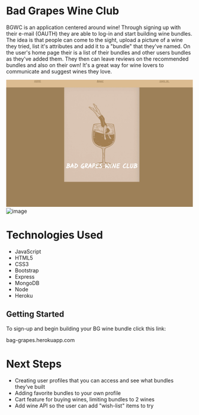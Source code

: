 # Bad Grapes Wine Club

BGWC is an application centered around wine! Through signing up with their e-mail (OAUTH) they are able to log-in and start building wine bundles. The idea is that people can come to the sight, upload a picture of a wine they tried, list it's attributes and add it to a "bundle" that they've named. On the user's home page their is a list of their bundles and other users bundles as they've added them. They then can leave reviews on the recommended bundles and also on their own! It's a great way for wine lovers to communicate and suggest wines they love. 

![image](/public/images/readme/BGWC1.png)
![image](/public/images/readme/BGWC2.png)

# Technologies Used

- JavaScript
- HTML5
- CSS3
- Bootstrap
- Express
- MongoDB
- Node
- Heroku

## Getting Started

To sign-up and begin building your BG wine bundle click this link: 

bag-grapes.herokuapp.com

# Next Steps

- Creating user profiles that you can access and see what bundles they've built
- Adding favorite bundles to your own profile
- Cart feature for buying wines, limiting bundles to 2 wines
- Add wine API so the user can add "wish-list" items to try 
